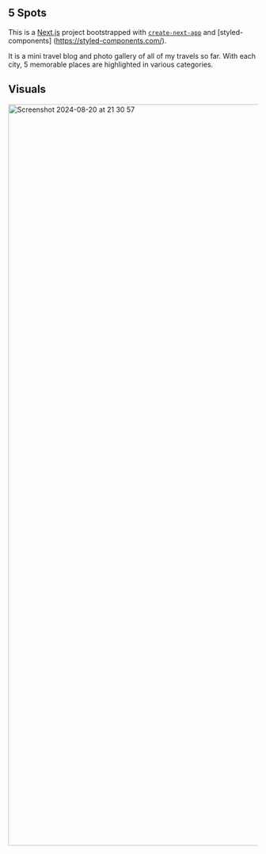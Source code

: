 ## 5 Spots

This is a [Next.js](https://nextjs.org/) project bootstrapped with [`create-next-app`](https://github.com/vercel/next.js/tree/canary/packages/create-next-app) and [styled-components] (https://styled-components.com/).

It is a mini travel blog and photo gallery of all of my travels so far. With each city, 5 memorable places are highlighted in various categories. 

## Visuals
<img width="1496" alt="Screenshot 2024-08-20 at 21 30 57" src="https://github.com/user-attachments/assets/6bcc717d-b0e6-47b0-81d8-85d5c7e5830d">
